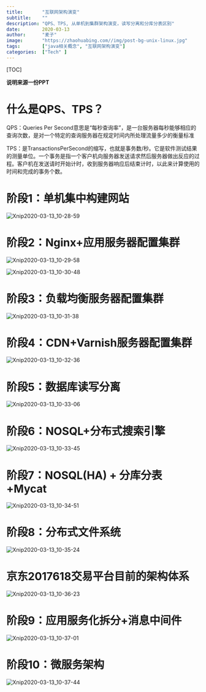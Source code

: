 ```yaml
---
title:       "互联网架构演变"
subtitle:    ""
description: "QPS、TPS, 从单机到集群架构演变，读写分离和分库分表区别"
date:        2020-03-13
author:      "麦子"
image:       "https://zhaohuabing.com//img/post-bg-unix-linux.jpg"
tags:        ["java相关概念", "互联网架构演变"]
categories:  ["Tech" ]
---
```


[TOC]

**说明来源一份PPT**



# 什么是QPS、TPS？

QPS：Queries Per Second意思是“每秒查询率”，是一台服务器每秒能够相应的查询次数，是对一个特定的查询服务器在规定时间内所处理流量多少的衡量标准

TPS：是TransactionsPerSecond的缩写，也就是事务数/秒。它是软件测试结果的测量单位。一个事务是指一个客户机向服务器发送请求然后服务器做出反应的过程。客户机在发送请时开始计时，收到服务器响应后结束计时，以此来计算使用的时间和完成的事务个数。

# 阶段1：单机集中构建网站

 ![Xnip2020-03-13_10-28-59](/img/Xnip2020-03-13_10-28-59.png)

# 阶段2：Nginx+应用服务器配置集群

![Xnip2020-03-13_10-29-58](/img/Xnip2020-03-13_10-29-58.png)

![Xnip2020-03-13_10-30-48](/img/Xnip2020-03-13_10-30-48.png)

# 阶段3：负载均衡服务器配置集群

![Xnip2020-03-13_10-31-38](/img/Xnip2020-03-13_10-31-38.png)

# 阶段4：CDN+Varnish服务器配置集群

![Xnip2020-03-13_10-32-36](/img/Xnip2020-03-13_10-32-36.png)

# 阶段5：数据库读写分离

![Xnip2020-03-13_10-33-06](/img/Xnip2020-03-13_10-33-06.png)



# 阶段6：NOSQL+分布式搜索引擎

![Xnip2020-03-13_10-33-45](/img/Xnip2020-03-13_10-33-45.png)

# 阶段7：NOSQL(HA) + 分库分表+Mycat

![Xnip2020-03-13_10-34-51](/img/Xnip2020-03-13_10-34-51.png)

# 阶段8：分布式文件系统

![Xnip2020-03-13_10-35-24](/img/Xnip2020-03-13_10-35-24.png)

# 京东2017618交易平台目前的架构体系

![Xnip2020-03-13_10-36-23](/img/Xnip2020-03-13_10-36-23.png)

# 阶段9：应用服务化拆分+消息中间件

![Xnip2020-03-13_10-37-01](/img/Xnip2020-03-13_10-37-01.png)

# 阶段10：微服务架构

![Xnip2020-03-13_10-37-44](/img/Xnip2020-03-13_10-37-44.png)